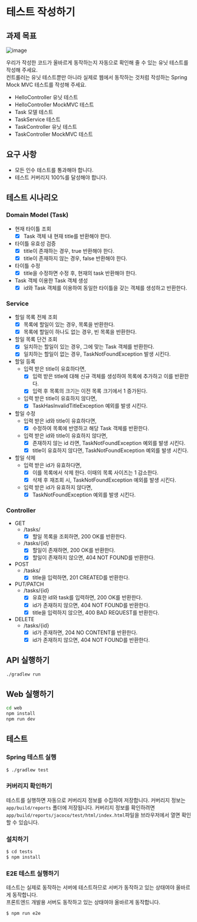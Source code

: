 # 테스트 작성하기

## 과제 목표

![image](https://user-images.githubusercontent.com/14071105/104756530-45f47f80-579f-11eb-9bbf-d47d065e207b.png)

우리가 작성한 코드가 올바르게 동작하는지 자동으로 확인해 줄 수 있는 유닛 테스트를 작성해 주세요.  
컨트롤러는 유닛 테스트뿐만 아니라 실제로 웹에서 동작하는 것처럼 작성하는 Spring Mock MVC 
테스트를 작성해 주세요.

* HelloController 유닛 테스트
* HelloController MockMVC 테스트
* Task 모델 테스트
* TaskService 테스트
* TaskController 유닛 테스트
* TaskController MockMVC 테스트

## 요구 사항

- 모든 인수 테스트를 통과해야 합니다.
- 테스트 커버리지 100%를 달성해야 합니다.

## 테스트 시나리오
### Domain Model (Task)
- 현재 타이틀 조회
  - [x] Task 객체 내 현재 title를 반환해야 한다.
- 타이틀 유효성 검증
  - [x] title이 존재하는 경우, true 반환해야 한다.
  - [x] title이 존재하지 않는 경우, false 반환해야 한다.
- 타이틀 수정
  - [x] title을 수정하면 수정 후, 현재의 task 반환해야 한다.
- Task 객체 이용한 Task 객체 생성
  - [x] id와 Task 객체를 이용하여 동일한 타이틀을 갖는 객체를 생성하고 반환한다.
### Service
- 할일 목록 전체 조회
  - [x] 목록에 할일이 있는 경우, 목록을 반환한다.
  - [x] 목록에 할일이 하나도 없는 경우, 빈 목록을 반환한다.
- 할일 목록 단건 조회
  - [x] 일치하는 할일이 있는 경우, 그에 맞는 Task 객체를 반환한다.
  - [x] 일치하는 할일이 없는 경우, TaskNotFoundException 발생 시킨다.
- 할일 등록
  - 입력 받은 title이 유효하다면,
    - [x] 입력 받은 title에 대해 신규 객체를 생성하여 목록에 추가하고 이를 반환한다.
    - [x] 입력 후 목록의 크기는 이전 목록 크기에서 1 증가된다.
  - 입력 받은 title이 유효하지 않다면,
    - [x] TaskHasInvalidTitleException 예외를 발생 시킨다.
- 할일 수정
  - 입력 받은 id와 title이 유효하다면,
    - [x] 수정하여 목록에 반영하고 해당 Task 객체를 반환한다.
  - 입력 받은 id와 title이 유효하지 않다면,
    - [x] 존재하지 않는 id 라면, TaskNotFoundException 예외를 발생 시킨다.
    - [x] title이 유효하지 않다면, TaskNotFoundException 예외를 발생 시킨다.
- 할일 삭제
  - 입력 받은 id가 유효하다면,
    - [x] 이를 목록에서 삭제 한다. 이때의 목록 사이즈는 1 감소한다.
    - [x] 삭제 후 재조회 시, TaskNotFoundException 예외를 발생 시킨다.
  - 입력 받은 id가 유효하지 않다면,
    - [x] TaskNotFoundException 예외를 발생 시킨다.
### Controller
- GET
  - /tasks/
    - [x] 할일 목록을 조회하면, 200 OK를 반환한다.
  - /tasks/{id}
    - [x] 할일이 존재하면, 200 OK를 반환한다.
    - [x] 할일이 존재하지 않으면, 404 NOT FOUND를 반환한다.
- POST
  - /tasks/
    - [x] title을 입력하면, 201 CREATED를 반환한다.
- PUT/PATCH
  - /tasks/{id}
    - [x] 유효한 id와 task를 입력하면, 200 OK를 반환한다.
    - [x] id가 존재하지 않으면, 404 NOT FOUND를 반환한다.
    - [x] title을 입력하지 않으면, 400 BAD REQUEST를 반환한다.
- DELETE
  - /tasks/{id}
    - [x] id가 존재하면, 204 NO CONTENT를 반환한다.
    - [x] id가 존재하지 않으면, 404 NOT FOUND를 반환한다.

## API 실행하기

```bash
./gradlew run
```

## Web 실행하기

```bash
cd web
npm install
npm run dev
```

## 테스트

### Spring 테스트 실행

```bash
$ ./gradlew test
```

### 커버리지 확인하기

테스트를 실행하면 자동으로 커버리지 정보를 수집하여 저장합니다. 커버리지 정보는 `app/build/reports`
폴더에 저장됩니다. 커버리지 정보를 확인하려면 `app/build/reports/jacoco/test/html/index.html`파일을
브라우저에서 열면 확인할 수 있습니다.

### 설치하기

```bash
$ cd tests
$ npm install
```

### E2E 테스트 실행하기

테스트는 실제로 동작하는 서버에 테스트하므로 서버가 동작하고 있는 상태여야 올바르게 동작합니다.  
프론트엔드 개발용 서버도 동작하고 있는 상태여야 올바르게 동작합니다.

```bash
$ npm run e2e
```


